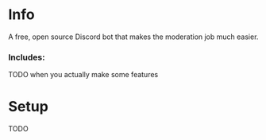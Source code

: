 # Info
A free, open source Discord bot that makes the moderation job much easier. 

### Includes: 
TODO when you actually make some features

# Setup
TODO 


